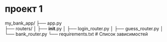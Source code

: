 # проект 1

my_bank_app/
├── app.py        
├── routers/
│   ├── __init__.py
│   ├── login_router.py
│   ├── guess_router.py
│   └── bank_router.py
└── requirements.txt  # Список зависимостей
